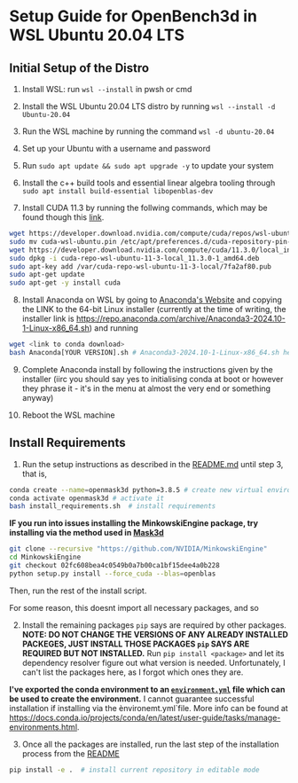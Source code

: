 # Setup Guide for OpenBench3d in WSL Ubuntu 20.04 LTS

## Initial Setup of the Distro

1) Install WSL: run ```wsl --install``` in pwsh or cmd

2) Install the WSL Ubuntu 20.04 LTS distro by running ```wsl --install -d Ubuntu-20.04```

3) Run the WSL machine by running the command ```wsl -d ubuntu-20.04```

4) Set up your Ubuntu   with a username and password

5) Run ```sudo apt update && sudo apt upgrade -y``` to update your system

6) Install the c++ build tools and essential linear algebra tooling through ```sudo apt install build-essential libopenblas-dev```

7) Install CUDA 11.3 by running  the follwing commands, which may be found though this [link](https://developer.nvidia.com/cuda-11.3.0-download-archive?target_os=Linux&target_arch=x86_64&Distribution=WSL-Ubuntu&target_version=2.0&target_type=deb_local).
```bash
wget https://developer.download.nvidia.com/compute/cuda/repos/wsl-ubuntu/x86_64/cuda-wsl-ubuntu.pin
sudo mv cuda-wsl-ubuntu.pin /etc/apt/preferences.d/cuda-repository-pin-600
wget https://developer.download.nvidia.com/compute/cuda/11.3.0/local_installers/cuda-repo-wsl-ubuntu-11-3-local_11.3.0-1_amd64.deb
sudo dpkg -i cuda-repo-wsl-ubuntu-11-3-local_11.3.0-1_amd64.deb
sudo apt-key add /var/cuda-repo-wsl-ubuntu-11-3-local/7fa2af80.pub
sudo apt-get update
sudo apt-get -y install cuda
```

8) Install Anaconda on WSL by going to [Anaconda's Website](https://www.anaconda.com/download/success) and copying the LINK to the 64-bit Linux installer (currently at the time of writing, the installer link is https://repo.anaconda.com/archive/Anaconda3-2024.10-1-Linux-x86_64.sh) and running
```bash
wget <link to conda download>
bash Anaconda[YOUR VERSION].sh # Anaconda3-2024.10-1-Linux-x86_64.sh here
```

9) Complete Anaconda install by following the instructions given by the installer (iirc you should say yes to initialising conda at boot or however they phrase it - it's in the menu at almost the very end or something anyway)

10) Reboot the WSL machine

## Install Requirements

1) Run the setup instructions as described in the [README.md](README.md) until step 3, that is,
```bash
conda create --name=openmask3d python=3.8.5 # create new virtual environment
conda activate openmask3d # activate it
bash install_requirements.sh  # install requirements
```

**IF you run into issues installing  the MinkowskiEngine package, try installing via the method used in [Mask3d](https://github.com/JonasSchult/Mask3D)**
```bash
git clone --recursive "https://github.com/NVIDIA/MinkowskiEngine"
cd MinkowskiEngine
git checkout 02fc608bea4c0549b0a7b00ca1bf15dee4a0b228
python setup.py install --force_cuda --blas=openblas
```
Then, run the rest of the install script.

For some reason, this doesnt import all necessary packages, and so

2) Install the remaining packages `pip` says are required by other packages. **NOTE: DO NOT CHANGE THE VERSIONS OF ANY ALREADY INSTALLED PACKEGES, JUST INSTALL THOSE PACKAGES `pip` SAYS ARE REQUIRED BUT NOT INSTALLED.** Run `pip install <package>` and let its dependency resolver figure out what version is needed. Unfortunately, I can't list the packages here, as I forgot which ones they are. 

**I've exported the conda environment to an [`environment.yml`](environment.yml) file which can be used to create the environment.** I cannot guarantee successful installation if installing via the ènvironemt.yml`file. More info can be found at https://docs.conda.io/projects/conda/en/latest/user-guide/tasks/manage-environments.html.

3) Once all the packages are installed, run the last step of the installation process from the [README](README.md)
```bash
pip install -e .  # install current repository in editable mode
```

